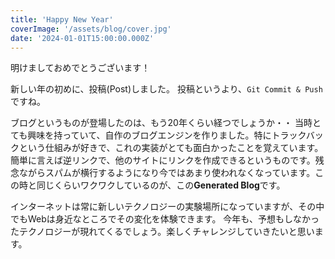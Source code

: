 ```yaml
---
title: 'Happy New Year'
coverImage: '/assets/blog/cover.jpg'
date: '2024-01-01T15:00:00.000Z'
---
```

明けましておめでとうございます！

新しい年の初めに、投稿(Post)しました。
投稿というより、`Git Commit & Push` ですね。

ブログというものが登場したのは、もう20年くらい経つでしょうか・・
当時とても興味を持っていて、自作のブログエンジンを作りました。特にトラックバックという仕組みが好きで、これの実装がとても面白かったことを覚えています。簡単に言えば逆リンクで、他のサイトにリンクを作成できるというものです。残念ながらスパムが横行するようになり今ではあまり使われなくなっています。この時と同じくらいワクワクしているのが、この**Generated Blog**です。

インターネットは常に新しいテクノロジーの実験場所になっていますが、その中でもWebは身近なところでその変化を体験できます。
今年も、予想もしなかったテクノロジーが現れてくるでしょう。楽しくチャレンジしていきたいと思います。


